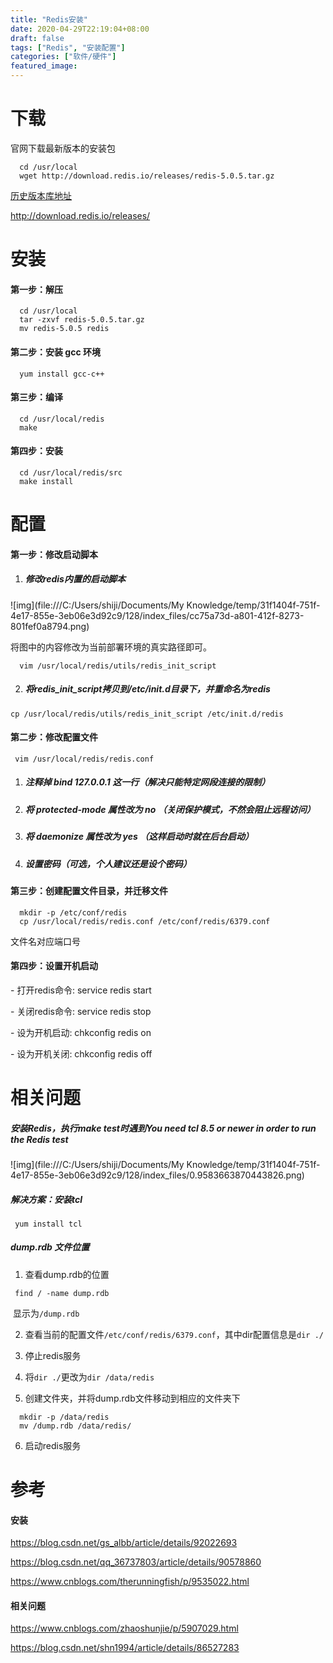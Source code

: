 ```yaml
---
title: "Redis安装"
date: 2020-04-29T22:19:04+08:00
draft: false
tags: ["Redis", "安装配置"]
categories: ["软件/硬件"]
featured_image: 
---
```


# 下载

官网下载最新版本的安装包

```language-bash
  cd /usr/local
  wget http://download.redis.io/releases/redis-5.0.5.tar.gz
```

[历史版本库地址](http://download.redis.io/releases/)

<http://download.redis.io/releases/>



# 安装

#### **第一步**：解压

```language-bash
  cd /usr/local
  tar -zxvf redis-5.0.5.tar.gz
  mv redis-5.0.5 redis
```

#### **第二步**：安装 gcc 环境 

```language-bash
  yum install gcc-c++
```

#### **第三步**：编译

```language-bash
  cd /usr/local/redis
  make
```

#### **第四步**：安装

```language-bash
  cd /usr/local/redis/src
  make install
```



# 配置

#### **第一步**：修改启动脚本

1. ##### 修改redis内置的启动脚本

  ![img](file:///C:/Users/shiji/Documents/My Knowledge/temp/31f1404f-751f-4e17-855e-3eb06e3d92c9/128/index_files/cc75a73d-a801-412f-8273-801fef0a8794.png)

  将图中的内容修改为当前部署环境的真实路径即可。

```language-bash
  vim /usr/local/redis/utils/redis_init_script
```


2. ##### 将redis_init_script拷贝到/etc/init.d目录下，并重命名为redis

  ```language-bash
  cp /usr/local/redis/utils/redis_init_script /etc/init.d/redis
  ```

#### **第二步**：修改配置文件

```language-bash
 vim /usr/local/redis/redis.conf
```

1. ##### 注释掉 bind 127.0.0.1 这一行（解决只能特定网段连接的限制）

2. ##### 将 protected-mode 属性改为 no （关闭保护模式，不然会阻止远程访问）

3. ##### 将 daemonize 属性改为 yes （这样启动时就在后台启动）

4. ##### 设置密码（可选，个人建议还是设个密码）

#### **第三步**：创建配置文件目录，并迁移文件

```language-bash
  mkdir -p /etc/conf/redis
  cp /usr/local/redis/redis.conf /etc/conf/redis/6379.conf
```
文件名对应端口号

#### **第四步**：设置开机启动

\- 打开redis命令: service redis start

\- 关闭redis命令: service redis stop

\- 设为开机启动: chkconfig redis on

\- 设为开机关闭: chkconfig redis off



# 相关问题

##### **安装Redis，执行make test时遇到You need tcl 8.5 or newer in order to run the Redis test**

![img](file:///C:/Users/shiji/Documents/My Knowledge/temp/31f1404f-751f-4e17-855e-3eb06e3d92c9/128/index_files/0.9583663870443826.png)

##### **解决方案**：安装tcl

```
 yum install tcl
```



##### **dump.rdb 文件位置**

1. 查看dump.rdb的位置

```
 find / -name dump.rdb
```

​		显示为`/dump.rdb`

2. 查看当前的配置文件`/etc/conf/redis/6379.conf`，其中dir配置信息是`dir ./`

3. 停止redis服务

4. 将`dir ./`更改为`dir /data/redis`

5. 创建文件夹，并将dump.rdb文件移动到相应的文件夹下

```
  mkdir -p /data/redis
  mv /dump.rdb /data/redis/
```

6. 启动redis服务



# 参考

#### **安装**

<https://blog.csdn.net/gs_albb/article/details/92022693>

<https://blog.csdn.net/qq_36737803/article/details/90578860>

<https://www.cnblogs.com/therunningfish/p/9535022.html>

  

#### **相关问题**

<https://www.cnblogs.com/zhaoshunjie/p/5907029.html>

<https://blog.csdn.net/shn1994/article/details/86527283>